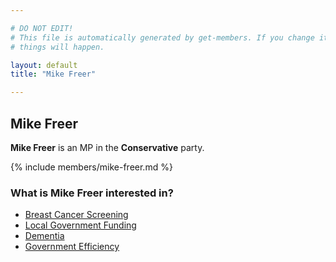 ```yaml
---

# DO NOT EDIT!
# This file is automatically generated by get-members. If you change it, bad
# things will happen.

layout: default
title: "Mike Freer"

---
```


## Mike Freer

**Mike Freer** is an MP in the **Conservative** party.

{% include members/mike-freer.md %}

### What is Mike Freer interested in?


* [Breast Cancer Screening](/interests/breast-cancer-screening.html)
* [Local Government Funding](/interests/local-government-funding.html)
* [Dementia](/interests/dementia.html)
* [Government Efficiency](/interests/government-efficiency.html)
